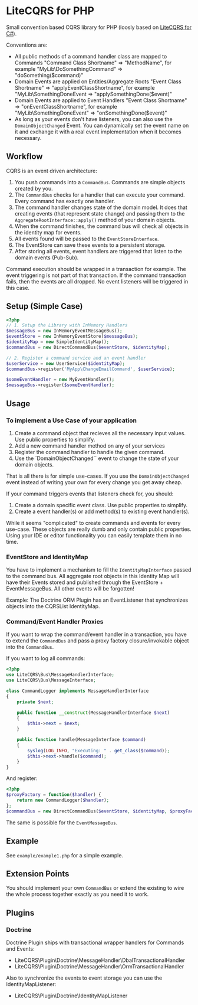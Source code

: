 # LiteCQRS for PHP

Small convention based CQRS library for PHP (loosly based on [LiteCQRS for C#](https://github.com/danielwertheim/LiteCQRS)).

Conventions are:

* All public methods of a command handler class are mapped to Commands "Command Class Shortname" => "MethodName", for example "MyLib\DoSomethingCommand" => "doSomething($command)"
* Domain Events are applied on Entities/Aggregate Roots "Event Class Shortname" => "applyEventClassShortname", for example "MyLib\SomethingDoneEvent => "applySomethingDone($event)"
* Domain Events are applied to Event Handlers "Event Class Shortname" => "onEventClassShortname", for example "MyLib\SomethingDoneEvent" => "onSomethingDone($event)"
* As long as your events don't have listeners, you can also use the ``DomainObjectChanged`` Event. You can dynamically set the event name on it and exchange it with a real event implementation when it becomes necessary.

## Workflow

CQRS is an event driven architecture:

1. You push commands into a ``CommandBus``. Commands are simple objects created by you.
2. The ``CommandBus`` checks for a handler that can execute your command. Every command has exactly one handler.
3. The command handler changes state of the domain model. It does that creating events (that represent state change)
   and passing them to the ``AggregateRootInterface::apply()`` method of your domain objects.
4. When the command finishes, the command bus will check all objects in the identity map for events.
5. All events found will be passed to the ``EventStoreInterface``.
6. The EventStore can save these events to a persistent storage.
7. After storing all events, event handlers are triggered that listen to the domain events (Pub-Sub).

Command execution should be wrapped in a transaction for example. The event triggering is not part
of that transaction. If the command transaction fails, then the events are all dropped. No event listeners
will be triggered in this case.

## Setup (Simple Case)

```php
<?php
// 1. Setup the Library with InMemory Handlers
$messageBus = new InMemoryEventMessageBus();
$eventStore = new InMemoryEventStore($messageBus);
$identityMap = new SimpleIdentityMap();
$commandBus = new DirectCommandBus($eventStore, $identityMap);

// 2. Register a command service and an event handler
$userService = new UserService($identityMap);
$commandBus->register('MyApp\ChangeEmailCommand', $userService);

$someEventHandler = new MyEventHandler();
$messageBus->register($someEventHandler);
```

## Usage

### To implement a Use Case of your application

1. Create a command object that recieves all the necessary input values. Use public properties to simplify.
2. Add a new command handler method on any of your services
3. Register the command handler to handle the given command.
4. Use the `DomainObjectChanged`` event to change the state of your domain objects.

That is all there is for simple use-cases. If you use the ``DomainObjectChanged`` event instead of writing
your own for every change you get away cheap.

If your command triggers events that listeners check for, you should:

1. Create a domain specific event class. Use public properties to simplify.
2. Create a event handler(s) or add method(s) to existing event handler(s).

While it seems "complicated" to create commands and events for every use-case. These objects are really
dumb and only contain public properties. Using your IDE or editor functionality you can easily template
them in no time.

### EventStore and IdentityMap

You have to implement a mechanism to fill the ```IdentityMapInterface``` passed
to the command bus. All aggregate root objects in this Identity Map will have their
Events stored and published through the EventStore + EventMessageBus. All other events
will be forgotten!

Example: The Doctrine ORM Plugin has an EventListener that synchronizes objects into the
CQRSList IdentityMap.

### Command/Event Handler Proxies

If you want to wrap the command/event handler in a transaction, you have to extend the ``CommandBus``
and pass a proxy factory closure/invokable object into the ```CommandBus```.

If you want to log all commands:

```php
<?php
use LiteCQRS\Bus\MessageHandlerInterface;
use LiteCQRS\Bus\MessageInterface;

class CommandLogger implements MessageHandlerInterface
{
    private $next;

    public function __construct(MessageHandlerInterface $next)
    {
        $this->next = $next;
    }

    public function handle(MessageInterface $command)
    {
        syslog(LOG_INFO, "Executing: " . get_class($command));
        $this->next->handle($command);
    }
}
```

And register:

```php
<?php
$proxyFactory = function($handler) {
    return new CommandLogger($handler);
};
$commandBus = new DirectCommandBus($eventStore, $identityMap, $proxyFactory);
```

The same is possible for the ``EventMessageBus``.

## Example

See ``example/example1.php`` for a simple example.

## Extension Points

You should implement your own ``CommandBus`` or extend the existing to wire the whole process together
exactly as you need it to work.

## Plugins

### Doctrine

Doctrine Plugin ships with transactional wrapper handlers for Commands and Events:

- LiteCQRS\Plugin\Doctrine\MessageHandler\DbalTransactionalHandler
- LiteCQRS\Plugin\Doctrine\MessageHandler\OrmTransactionalHandler

Also to synchronize the events to event storage you can use the IdentityMapListener:

- LiteCQRS\Plugin\Doctrine\IdentityMapListener

